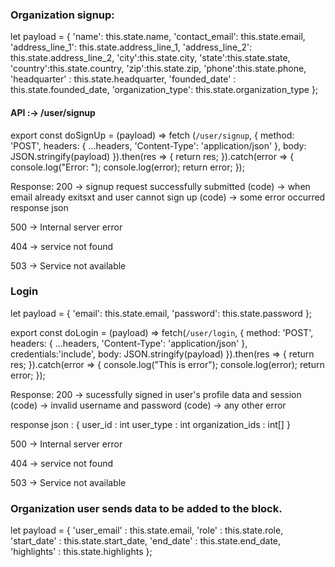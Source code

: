 ### Organization signup:

let payload = {
                'name': this.state.name,
                'contact_email': this.state.email,
                'address_line_1': this.state.address_line_1,
                'address_line_2': this.state.address_line_2,
                'city':this.state.city,
                'state':this.state.state,
                'country':this.state.country,
                'zip':this.state.zip,
                'phone':this.state.phone,
                'headquarter' : this.state.headquarter,
                'founded_date'  : this.state.founded_date,
                'organization_type': this.state.organization_type
            };
            
#### API  :-> /user/signup

export const doSignUp = (payload) =>
    fetch (`/user/signup`,
        {
            method: 'POST',
            headers: {
                ...headers,
                'Content-Type': 'application/json'
            },
            body: JSON.stringify(payload)
        }).then(res => {
        return res;
    }).catch(error => {
        console.log("Error: ");
        console.log(error);
        return error;
    });
   
Response:
200 -> signup request successfully submitted
(code) -> when email already exitsxt and user cannot sign up
(code) -> some error occurred
response json

500 -> Internal server error

404 -> service not found

503 -> Service not available

### Login

let payload = {
                'email': this.state.email,
                'password': this.state.password
            };
           
export const doLogin = (payload) =>
    fetch(`/user/login`, {
        method: 'POST',
        headers: {
            ...headers,
            'Content-Type': 'application/json'
        },
        credentials:'include',
        body: JSON.stringify(payload)
    }).then(res => {
        return res;
    }).catch(error => {
        console.log("This is error");
        console.log(error);
        return error;
    });
    
Response:
200 -> sucessfully signed in 
user's profile data and session
(code) -> invalid username and password
(code) -> any other error    

response json : 
  {
  user_id : int
  user_type : int
  organization_ids : int[]
  }

500 -> Internal server error

404 -> service not found

503 -> Service not available

### Organization user sends data to be added to the block.

let payload = {
                'user_email' : this.state.email,
                'role' : this.state.role,
                'start_date' : this.state.start_date,
                'end_date' : this.state.end_date,
                'highlights' : this.state.highlights
            };
            
            
